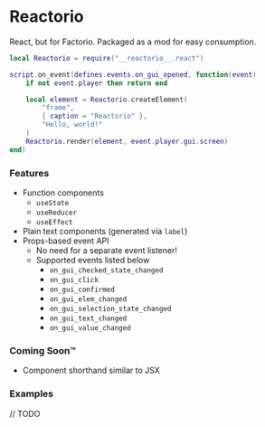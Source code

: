 # Reactorio

React, but for Factorio. Packaged as a mod for easy consumption.

```lua
local Reactorio = require("__reactorio__.react")

script.on_event(defines.events.on_gui_opened, function(event)
    if not event.player then return end

    local element = Reactorio.createElement(
        "frame",
        { caption = "Reactorio" },
        "Hello, world!"
    )
    Reactorio.render(element, event.player.gui.screen)
end)
```

### Features

 - Function components
    - `useState`
    - `useReducer`
    - `useEffect`
 - Plain text components (generated via `label`)
 - Props-based event API
    - No need for a separate event listener!
    - Supported events listed below
        - `on_gui_checked_state_changed`
        - `on_gui_click`
        - `on_gui_confirmed`
        - `on_gui_elem_changed`
        - `on_gui_selection_state_changed`
        - `on_gui_text_changed`
        - `on_gui_value_changed`

### Coming Soon™

 - Component shorthand similar to JSX

### Examples

// TODO





